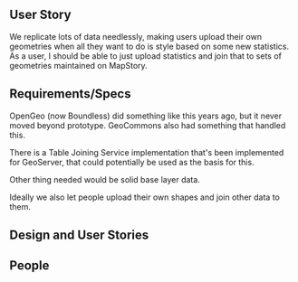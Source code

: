 ## User Story

We replicate lots of data needlessly, making users upload their own geometries when all 
they want to do is style based on some new statistics. As a user, I should be able to just 
upload statistics and join that to sets of geometries maintained on MapStory.

## Requirements/Specs

OpenGeo (now Boundless) did something like this years ago, but it never moved beyond prototype. GeoCommons
also had something that handled this.

There is a Table Joining Service implementation that's been implemented for GeoServer,
that could potentially be used as the basis for this.

Other thing needed would be solid base layer data.

Ideally we also let people upload their own shapes and join other data to them.

## Design and User Stories

## People
